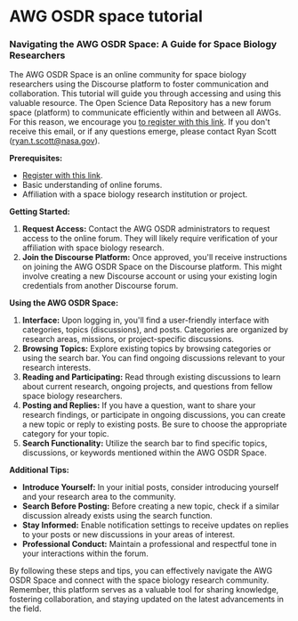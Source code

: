 # AWG OSDR space tutorial

### Navigating the AWG OSDR Space: A Guide for Space Biology Researchers

The AWG OSDR Space is an online community for space biology researchers using the Discourse platform to foster communication and collaboration. This tutorial will guide you through accessing and using this valuable resource. The Open Science Data Repository has a new forum space (platform) to communicate efficiently within and between all AWGs. For this reason, we encourage you [to register with this link](https://awg.osdr.space/). If you don't receive this email, or if any questions emerge, please contact Ryan Scott ([ryan.t.scott@nasa.gov](mailto:ryan.t.scott@nasa.gov)).

**Prerequisites:**

* [Register with this link](https://awg.osdr.space/).&#x20;
* Basic understanding of online forums.
* Affiliation with a space biology research institution or project.

**Getting Started:**

1. **Request Access:** Contact the AWG OSDR administrators to request access to the online forum. They will likely require verification of your affiliation with space biology research.
2. **Join the Discourse Platform:** Once approved, you'll receive instructions on joining the AWG OSDR Space on the Discourse platform. This might involve creating a new Discourse account or using your existing login credentials from another Discourse forum.

**Using the AWG OSDR Space:**

1. **Interface:** Upon logging in, you'll find a user-friendly interface with categories, topics (discussions), and posts. Categories  are organized by research areas, missions, or project-specific discussions.
2. **Browsing Topics:** Explore existing topics by browsing categories or using the search bar. You can find ongoing discussions relevant to your research interests.
3. **Reading and Participating:** Read through existing discussions to learn about current research, ongoing projects, and questions from fellow space biology researchers.
4. **Posting and Replies:** If you have a question, want to share your research findings, or participate in ongoing discussions, you can create a new topic or reply to existing posts. Be sure to choose the appropriate category for your topic.
5. **Search Functionality:** Utilize the search bar to find specific topics, discussions, or keywords mentioned within the AWG OSDR Space.

**Additional Tips:**

* **Introduce Yourself:** In your initial posts, consider introducing yourself and your research area to the community.
* **Search Before Posting:** Before creating a new topic, check if a similar discussion already exists using the search function.
* **Stay Informed:** Enable notification settings to receive updates on replies to your posts or new discussions in your areas of interest.
* **Professional Conduct:** Maintain a professional and respectful tone in your interactions within the forum.

By following these steps and tips, you can effectively navigate the AWG OSDR Space and connect with the space biology research community. Remember, this platform serves as a valuable tool for sharing knowledge, fostering collaboration, and staying updated on the latest advancements in the field.

